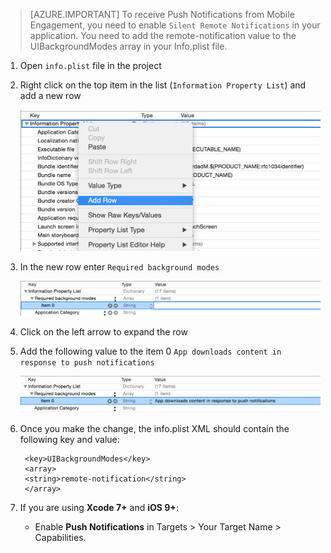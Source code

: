> [AZURE.IMPORTANT] To receive Push Notifications from Mobile Engagement, you need to enable `Silent Remote Notifications` in your application. You need to add the remote-notification value to the UIBackgroundModes array in your Info.plist file.

1. Open `info.plist` file in the project
2. Right click on the top item in the list (`Information Property List`) and add a new row

	![](./media/mobile-engagement-ios-silent-push/xcode-plist-add-silent-push1.png)

3. In the new row enter `Required background modes`

	![](./media/mobile-engagement-ios-silent-push/xcode-plist-add-silent-push2.png)

4. Click on the left arrow to expand the row
5. Add the following value to the item 0 `App downloads content in response to push notifications`

	![](./media/mobile-engagement-ios-silent-push/xcode-plist-add-silent-push3.png)

6. Once you make the change, the info.plist XML should contain the following key and value:

	    <key>UIBackgroundModes</key>
	    <array>
	    <string>remote-notification</string>
	    </array>

7. If you are using **Xcode 7+** and **iOS 9+**:
	- Enable **Push Notifications** in Targets > Your Target Name > Capabilities.
